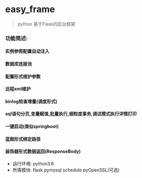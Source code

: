 # easy_frame
> python 基于Flask的后台框架

### 功能简述:
#### 实例参照配置自动注入
#### 数据库连接池
#### 配置形式维护参数
#### 远程xml维护
#### binlog检查增量(调度形式)
#### sql语句分页,变量赋值,批量执行,细粒度事务,调试模式执行详情打印
#### 一键启动(类似springboot)
#### 蓝图形式绑定路径
#### 装饰器形式数据返回(ResponseBody)

- 运行环境:
  python3.6
- 所需模块:
  flask
  pymysql
  schedule
  pyOpenSSL(可选)
